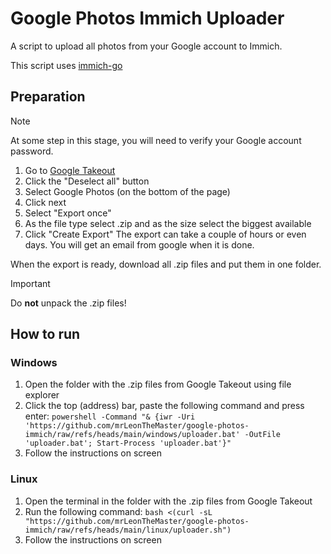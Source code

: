 # Google Photos Immich Uploader
A script to upload all photos from your Google account to Immich.

This script uses [immich-go](https://github.com/simulot/immich-go)
## Preparation
> [!NOTE]
> At some step in this stage, you will need to verify your Google account password.
1. Go to [Google Takeout](https://takeout.google.com/)
2. Click the "Deselect all" button
3. Select Google Photos (on the bottom of the page)
4. Click next
5. Select "Export once"
6. As the file type select .zip and as the size select the biggest available
7. Click "Create Export"
The export can take a couple of hours or even days. You will get an email from google when it is done.

When the export is ready, download all .zip files and put them in one folder.
> [!IMPORTANT]
> Do **not** unpack the .zip files!
## How to run
### Windows
1. Open the folder with the .zip files from Google Takeout using file explorer
2. Click the top (address) bar, paste the following command and press enter: ``powershell -Command "& {iwr -Uri 'https://github.com/mrLeonTheMaster/google-photos-immich/raw/refs/heads/main/windows/uploader.bat' -OutFile 'uploader.bat'; Start-Process 'uploader.bat'}"``
3. Follow the instructions on screen
### Linux
1. Open the terminal in the folder with the .zip files from Google Takeout
2. Run the following command: ``bash <(curl -sL "https://github.com/mrLeonTheMaster/google-photos-immich/raw/refs/heads/main/linux/uploader.sh")``
3. Follow the instructions on screen
